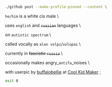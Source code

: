 ```bash
./github post --make-profile-pinned --content \
```

`he/him` is a white cis male \

uses `english` and ~~`russian`~~ languages \

on `autistic spectrum` \

called vocally as `alan volpi`/`volopai` \

currently in ~~fascistic `russia`~~ \

occasionally makes angry_`antifa`_noises \

with userpic by [buffalobellie](https://twitter.com/buffalobellie) at [Cool Kid Maker](https://picrew.me/image_maker/148413) ;

```bash
exit 0
```
